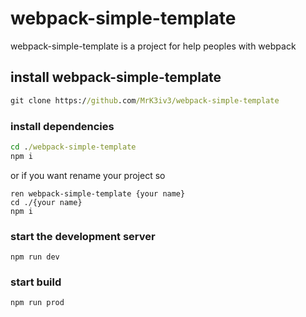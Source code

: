 # webpack-simple-template

webpack-simple-template is a project for help peoples with webpack

## install webpack-simple-template

```cmd
git clone https://github.com/MrK3iv3/webpack-simple-template
```

### install dependencies

```cmd
cd ./webpack-simple-template
npm i
```
or if you want rename your project so

```
ren webpack-simple-template {your name}
cd ./{your name}
npm i
```

### start the development server
```
npm run dev
```

### start build
```
npm run prod
```
